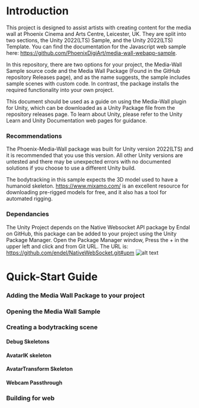 # Introduction

This project is designed to assist artists with creating content for the media wall at Phoenix Cinema and Arts Centre, Leicester, UK. They are split into two sections, the Unity 2022(LTS) Sample, and the Unity 2022(LTS) Template. You can find the documentation for the Javascript web sample here: https://github.com/PhoenixDigiArt/media-wall-webapp-sample.

In this repository, there are two options for your project, the Media-Wall Sample source code and the Media Wall Package (Found in the GitHub repository Releases page), and as the name suggests, the sample includes sample scenes with custom code. In contrast, the package installs the required functionality into your own project.

This document should be used as a guide on using the Media-Wall plugin for Unity, which can be downloaded as a Unity Package file from the repository releases page. To learn about Unity, please refer to the Unity Learn and Unity Documentation web pages for guidance.

### Recommendations

The Phoenix-Media-Wall package was built for Unity version 2022(LTS) and it is recommended that you use this version. All other Unity versions are untested and there may be unexpected errors with no documented solutions if you choose to use a different Unity build.

The bodytracking in this sample expects the 3D model used to have a humanoid skeleton. https://www.mixamo.com/ is an excellent resource for downloading pre-rigged models for free, and it also has a tool for automated rigging.

### Dependancies

The Unity Project depends on the Native Websocket API package by Endal on GitHub, this package can be added to your project using the Unity Package Manager. Open the Package Manager window, Press the + in the upper left and click and from Git URL. The URL is: https://github.com/endel/NativeWebSocket.git#upm
![alt text](https://github.com/twinplanets/Phoenix-Media-Wall-Sample/tree/main/Docs/packagemanagergit.png?raw=true)

# Quick-Start Guide

### Adding the Media Wall Package to your project

### Opening the Media Wall Sample

### Creating a bodytracking scene

#### Debug Skeletons

#### AvatarIK skeleton

#### AvatarTransform Skeleton

#### Webcam Passthrough

### Building for web
